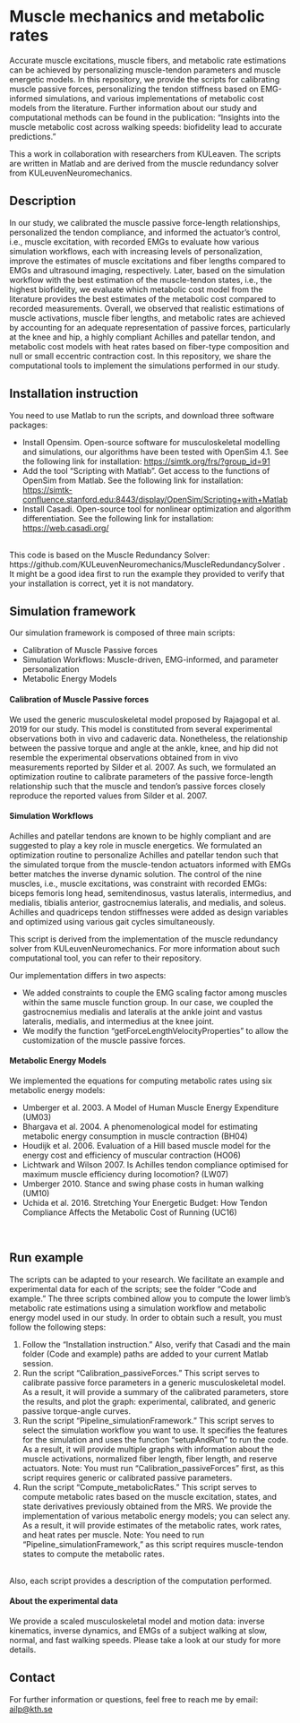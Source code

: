 # Muscle mechanics and metabolic rates
Accurate muscle excitations, muscle fibers, and metabolic rate estimations can be achieved by personalizing muscle-tendon parameters and muscle energetic models. In this repository, we provide the scripts for calibrating muscle passive forces, personalizing the tendon stiffness based on EMG-informed simulations, and various implementations of metabolic cost models from the literature. Further information about our study and computational methods can be found in the publication: “Insights into the muscle metabolic cost across walking speeds: biofidelity lead to accurate predictions.”
<br>

This a work in collaboration with researchers from KULeaven. The scripts are written in Matlab and are derived from the muscle redundancy solver from KULeuvenNeuromechanics.
<br>

## Description
In our study, we calibrated the muscle passive force-length relationships, personalized the tendon compliance, and informed the actuator’s control, i.e., muscle excitation, with recorded EMGs to evaluate how various simulation workflows, each with increasing levels of personalization, improve the estimates of muscle excitations and fiber lengths compared to EMGs and ultrasound imaging, respectively. Later, based on the simulation workflow with the best estimation of the muscle-tendon states, i.e., the highest biofidelity, we evaluate which metabolic cost model from the literature provides the best estimates of the metabolic cost compared to recorded measurements. Overall, we observed that realistic estimations of muscle activations, muscle fiber lengths, and metabolic rates are achieved by accounting for an adequate representation of passive forces, particularly at the knee and hip, a highly compliant Achilles and patellar tendon, and metabolic cost models with heat rates based on fiber-type composition and null or small eccentric contraction cost.
In this repository, we share the computational tools to implement the simulations performed in our study.
 <br>

## Installation instruction
You need to use Matlab to run the scripts, and download three software packages:
* Install Opensim. Open-source software for musculoskeletal modelling and simulations, our algorithms have been tested with OpenSim 4.1. See the following link for installation: https://simtk.org/frs/?group_id=91 
* Add the tool “Scripting with Matlab”. Get access to the functions of OpenSim from Matlab. See the following link for installation: https://simtk-confluence.stanford.edu:8443/display/OpenSim/Scripting+with+Matlab
* Install Casadi. Open-source tool for nonlinear optimization and algorithm differentiation. See the following link for installation: https://web.casadi.org/ 
<br>
This code is based on the Muscle Redundancy Solver: https://github.com/KULeuvenNeuromechanics/MuscleRedundancySolver . It might be a good idea first to run the example they provided to verify that your installation is correct, yet it is not mandatory.
<br>

## Simulation framework
Our simulation framework is composed of three main scripts: 
* Calibration of Muscle Passive forces
* Simulation Workflows: Muscle-driven, EMG-informed, and parameter personalization
* Metabolic Energy Models
#### Calibration of Muscle Passive forces
We used the generic musculoskeletal model proposed by Rajagopal et al. 2019 for our study. This model is constituted from several experimental observations both in vivo and cadaveric data. Nonetheless, the relationship between the passive torque and angle at the ankle, knee, and hip did not resemble the experimental observations obtained from in vivo measurements reported by Silder et al. 2007. As such, we formulated an optimization routine to calibrate parameters of the passive force-length relationship such that the muscle and tendon’s passive forces closely reproduce the reported values from Silder et al. 2007.
#### Simulation Workflows
Achilles and patellar tendons are known to be highly compliant and are suggested to play a key role in muscle energetics. We formulated an optimization routine to personalize Achilles and patellar tendon such that the simulated torque from the muscle-tendon actuators informed with EMGs better matches the inverse dynamic solution. The control of the nine muscles, i.e., muscle excitations, was constraint with recorded EMGs: biceps femoris long head, semitendinosus, vastus lateralis, intermedius, and medialis, tibialis anterior, gastrocnemius lateralis, and medialis, and soleus. Achilles and quadriceps tendon stiffnesses were added as design variables and optimized using various gait cycles simultaneously. 
<br>

This script is derived from the implementation of the muscle redundancy solver from KULeuvenNeuromechanics. For more information about such computational tool, you can refer to their repository.
<br>

Our implementation differs in two aspects:
* We added constraints to couple the EMG scaling factor among muscles within the same muscle function group. In our case, we coupled the gastrocnemius medialis and lateralis at the ankle joint and vastus lateralis, medialis, and intermedius at the knee joint.
* We modify the function “getForceLengthVelocityProperties” to allow the customization of the muscle passive forces.
#### Metabolic Energy Models
We implemented the equations for computing metabolic rates using six metabolic energy models: 
* Umberger et al. 2003. A Model of Human Muscle Energy Expenditure (UM03) 
* Bhargava et al. 2004. A phenomenological model for estimating metabolic energy consumption in muscle contraction (BH04) 
* Houdijk et al. 2006. Evaluation of a Hill based muscle model for the energy cost and efficiency of muscular contraction (HO06) 
* Lichtwark and Wilson 2007. Is Achilles tendon compliance optimised for maximum muscle efficiency during locomotion? (LW07)
* Umberger 2010. Stance and swing phase costs in human walking (UM10) 
* Uchida et al. 2016. Stretching Your Energetic Budget: How Tendon Compliance Affects the Metabolic Cost of Running (UC16)
<br>

## Run example
The scripts can be adapted to your research. We facilitate an example and experimental data for each of the scripts; see the folder “Code and example.” The three scripts combined allow you to compute the lower limb’s metabolic rate estimations using a simulation workflow and metabolic energy model used in our study. In order to obtain such a result, you must follow the following steps:
1) Follow the “Installation instruction.” Also, verify that Casadi and the main folder (Code and example) paths are added to your current Matlab session.
2) Run the script “Calibration_passiveForces.” This script serves to calibrate passive force parameters in a generic musculoskeletal model. As a result, it will provide a summary of the calibrated parameters, store the results, and plot the graph: experimental, calibrated, and generic passive torque-angle curves.
3) Run the script “Pipeline_simulationFramework.” This script serves to select the simulation workflow you want to use. It specifies the features for the simulation and uses the function “setupAndRun” to run the code. As a result, it will provide multiple graphs with information about the muscle activations, normalized fiber length, fiber length, and reserve actuators. Note: You must run “Calibration_passiveForces” first, as this script requires generic or calibrated passive parameters.
4) Run the script “Compute_metabolicRates.” This script serves to compute metabolic rates based on the muscle excitation, states, and state derivatives previously obtained from the MRS. We provide the implementation of various metabolic energy models; you can select any. As a result, it will provide estimates of the metabolic rates, work rates, and heat rates per muscle. Note: You need to run “Pipeline_simulationFramework,” as this script requires muscle-tendon states to compute the metabolic rates.
<br>
Also, each script provides a description of the computation performed.
<br>

#### About the experimental data 
We provide a scaled musculoskeletal model and motion data: inverse kinematics, inverse dynamics, and EMGs of a subject walking at slow, normal, and fast walking speeds.  Please take a look at our study for more details.
<br>

## Contact 
For further information or questions, feel free to reach me by email: ailp@kth.se









